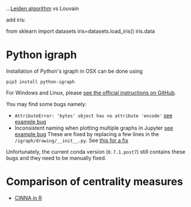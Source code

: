 

...[Leiden algorithm](https://leidenalg.readthedocs.io/en/latest/reference.html#optimiser) vs Louvain

add iris:

from sklearn import datasets
iris=datasets.load_iris()
iris.data


# Python igraph

Installation of Python's igraph in OSX can be done using

    pip3 install python-igraph

For Windows and Linux, please [see the official instructions on GitHub][1].

You may find some bugs namely:
- `AttributeError: 'bytes' object has no attribute 'encode'` [see example bug][2]
- Inconsistent naming when plotting multiple graphs in Jupyter [see example bug][3]
These are fixed by replacing a few lines in the `/igraph/drawing/__init__.py`. See [this for a fix][4]

Unfortunately, the current conda version (`0.7.1.post7`) still contains these bugs and they need to be manually fixed.

# Comparison of centrality measures
- [CINNA in R](https://bmcsystbiol.biomedcentral.com/articles/10.1186/s12918-018-0598-2)


[1]: https://github.com/igraph/python-igraph
[2]: https://github.com/igraph/python-igraph/issues/88#issuecomment-275945879
[3]: https://github.com/igraph/python-igraph/issues/243#issue-484047476
[4]: https://github.com/igraph/python-igraph/pull/148/files